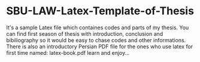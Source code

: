 # SBU-LAW-Latex-Template-of-Thesis

It's a sample Latex file which containes codes and parts of my thesis. 
You can find first season of thesis with introduction, conclusion and bibiliography so it would be easy to chase codes and other informations.
There is also an introductory Persian PDF file for the ones who use latex for first time named: latex-book.pdf
learn and enjoy...
